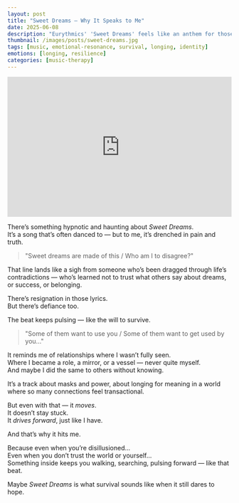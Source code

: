 ```yaml
---
layout: post
title: "Sweet Dreams — Why It Speaks to Me"
date: 2025-06-08
description: "Eurythmics' 'Sweet Dreams' feels like an anthem for those of us who’ve wandered through disillusionment, still carrying hope for something real."
thumbnail: /images/posts/sweet-dreams.jpg
tags: [music, emotional-resonance, survival, longing, identity]
emotions: [longing, resilience]
categories: [music-therapy]
---
```


<div class="video-wrapper">
  <iframe width="100%" height="315" src="https://www.youtube.com/embed/qeMFqkcPYcg" title="Eurythmics - Sweet Dreams (Are Made of This)" frameborder="0" allowfullscreen></iframe>
</div>

There’s something hypnotic and haunting about *Sweet Dreams*.  
It’s a song that’s often danced to — but to me, it’s drenched in pain and truth.

> "Sweet dreams are made of this / Who am I to disagree?"

That line lands like a sigh from someone who’s been dragged through life’s contradictions — who’s learned not to trust what others say about dreams, or success, or belonging.

There’s resignation in those lyrics.  
But there’s defiance too.

The beat keeps pulsing — like the will to survive.

> "Some of them want to use you / Some of them want to get used by you..."

It reminds me of relationships where I wasn’t fully seen.  
Where I became a role, a mirror, or a vessel — never quite myself.  
And maybe I did the same to others without knowing.

It’s a track about masks and power, about longing for meaning in a world where so many connections feel transactional.

But even with that — it *moves*.  
It doesn’t stay stuck.  
It *drives forward*, just like I have.

And that’s why it hits me.

Because even when you’re disillusioned...  
Even when you don’t trust the world or yourself...  
Something inside keeps you walking, searching, pulsing forward — like that beat.

Maybe *Sweet Dreams* is what survival sounds like when it still dares to hope.
